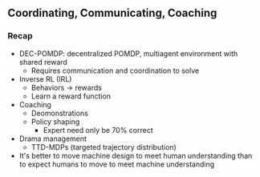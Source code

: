 ## Coordinating, Communicating, Coaching  

### Recap
- DEC-POMDP: decentralized POMDP, multiagent environment with shared reward
    - Requires communication and coordination to solve
- Inverse RL (IRL)
    - Behaviors -> rewards 
    - Learn a reward function
- Coaching
    - Deomonstrations
    - Policy shaping
        - Expert need only be 70% correct
- Drama management
    - TTD-MDPs (targeted trajectory distribution)
- It's better to move machine design to meet human understanding than to expect humans to move to meet machine understanding